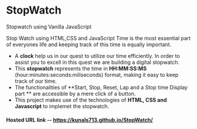 # StopWatch
Stopwatch using Vanilla JavaScript

Stop Watch using HTML,CSS and JavaScript
Time is the most essential part of everyones life and keeping track of this time is equally important.

* A **clock** help us in our quest to utilize our time efficiently. In order to assist you to excell in this quest we are building a digital stopwatch.
* This **stopwatch** represents the time in **HH:MM:SS:MS** (hour:minutes:seconds:miliseconds) format, making it easy to keep track of our time.
* The functionalities of **Start, Stop, Reset, Lap and a Stop time Display part ** are accessible by a mere click of a button.
* This project makes use of the technologies of **HTML, CSS and Javascript** to implemet the stopwatch.

#### Hosted URL link -- https://kunals713.github.io/StopWatch/
